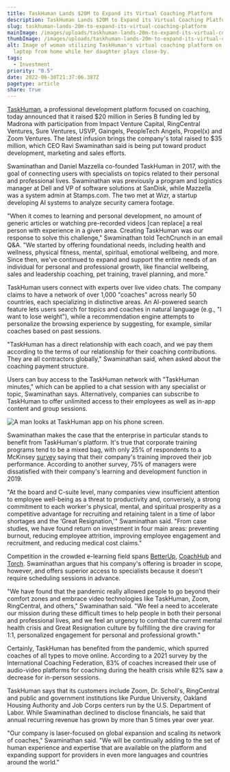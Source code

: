```yaml
---
title: TaskHuman Lands $20M to Expand its Virtual Coaching Platform
description: TaskHuman Lands $20M to Expand its Virtual Coaching Platform
slug: taskhuman-lands-20m-to-expand-its-virtual-coaching-platform
mainImage: /images/uploads/taskhuman-lands-20m-to-expand-its-virtual-coaching-platform-featured.jpg
thumbImage: /images/uploads/taskhuman-lands-20m-to-expand-its-virtual-coaching-platform-thumb.jpg
alt: Image of woman utilizing TaskHuman's virtual coaching platform on her
  laptop from home while her daughter plays close-by.
tags:
  - Investment
priority: "0.5"
date: 2022-06-30T21:37:06.387Z
pagetype: article
share: true
---
```

[TaskHuman](http://taskhuman.com/), a professional development platform focused on coaching, today announced that it raised $20 million in Series B funding led by Madrona with participation from Impact Venture Capital, RingCentral Ventures, Sure Ventures, USVP, Gaingels, PeopleTech Angels, Propel(x) and Zoom Ventures. The latest infusion brings the company's total raised to $35 million, which CEO Ravi Swaminathan said is being put toward product development, marketing and sales efforts.

Swaminathan and Daniel Mazzella co-founded TaskHuman in 2017, with the goal of connecting users with specialists on topics related to their personal and professional lives. Swaminathan was previously a program and logistics manager at Dell and VP of software solutions at SanDisk, while Mazzella was a system admin at Stamps.com. The two met at Wizr, a startup developing AI systems to analyze security camera footage.

"When it comes to learning and personal development, no amount of generic articles or watching pre-recorded videos \[can replace] a real person with experience in a given area. Creating TaskHuman was our response to solve this challenge," Swaminathan told TechCrunch in an email Q&A. "We started by offering foundational needs, including health and wellness, physical fitness, mental, spiritual, emotional wellbeing, and more. Since then, we've continued to expand and support the entire needs of an individual for personal and professional growth, like financial wellbeing, sales and leadership coaching, pet training, travel planning, and more."

TaskHuman users connect with experts over live video chats. The company claims to have a network of over 1,000 "coaches" across nearly 50 countries, each specializing in distinctive areas. An AI-powered search feature lets users search for topics and coaches in natural language (e.g., "I want to lose weight"), while a recommendation engine attempts to personalize the browsing experience by suggesting, for example, similar coaches based on past sessions.

"TaskHuman has a direct relationship with each coach, and we pay them according to the terms of our relationship for their coaching contributions. They are all contractors globally," Swaminathan said, when asked about the coaching payment structure.

Users can buy access to the TaskHuman network with "TaskHuman minutes," which can be applied to a chat session with any specialist or topic, Swaminathan says. Alternatively, companies can subscribe to TaskHuman to offer unlimited access to their employees as well as in-app content and group sessions.

![A man looks at TaskHuman app on his phone screen.](/images/uploads/taskhuman-to-host-live-expert-and-coaching-panel-on-leading-organizations-through-uncertainty-featured.jpg)

Swaminathan makes the case that the enterprise in particular stands to benefit from TaskHuman's platform. It's true that corporate training programs tend to be a mixed bag, with only 25% of respondents to a McKinsey [survey](http://www.mckinsey.com/business-functions/organization/our-insights/getting-more-from-your-training-programs) saying that their company's training improved their job performance. According to another survey, 75% of managers were dissatisfied with their company's learning and development function in 2019.

"At the board and C-suite level, many companies view insufficient attention to employee well-being as a threat to productivity and, conversely, a strong commitment to each worker's physical, mental, and spiritual prosperity as a competitive advantage for recruiting and retaining talent in a time of labor shortages and the ‘Great Resignation,'" Swaminathan said. "From case studies, we have found return on investment in four main areas: preventing burnout, reducing employee attrition, improving employee engagement and recruitment, and reducing medical cost claims."

Competition in the crowded e-learning field spans [BetterUp](https://techcrunch.com/2019/06/12/betterup-raises-103m-to-fast-track-employee-learning-and-development/), [CoachHub](https://techcrunch.com/2022/06/14/coachhubraises-200m-led-by-sofina-and-softbank-vision-fund-2/) and [Torch](https://techcrunch.com/2019/04/03/torch-executive-coaching/). Swaminathan argues that his company's offering is broader in scope, however, and offers superior access to specialists because it doesn't require scheduling sessions in advance.

"We have found that the pandemic really allowed people to go beyond their comfort zones and embrace video technologies like TaskHuman, Zoom, RingCentral, and others," Swaminathan said. "We feel a need to accelerate our mission during these difficult times to help people in both their personal and professional lives, and we feel an urgency to combat the current mental health crisis and Great Resignation culture by fulfilling the dire craving for 1:1, personalized engagement for personal and professional growth."

Certainly, TaskHuman has benefited from the pandemic, which spurred coaches of all types to move online. According to a 2021 survey by the International Coaching Federation, 83% of coaches increased their use of audio-video platforms for coaching during the health crisis while 82% saw a decrease for in-person sessions.

TaskHuman says that its customers include Zoom, Dr. Scholl's, RingCentral and public and government institutions like Purdue University, Oakland Housing Authority and Job Corps centers run by the U.S. Department of Labor. While Swaminathan declined to disclose financials, he said that annual recurring revenue has grown by more than 5 times year over year.

"Our company is laser-focused on global expansion and scaling its network of coaches," Swaminathan said. "We will be continually adding to the set of human experience and expertise that are available on the platform and expanding support for providers in even more languages and countries around the world."